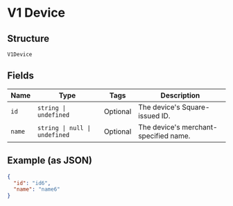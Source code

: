 <!-- Optimized: 2025-10-06 -->
<!-- RPM: 1.6.2.1.1.6.2.1_v1-device_20251006 -->
<!-- Session: E2E RPM DNA Application -->
<!-- AOM: RND (Reggie & Dro) -->
<!-- COI: TECHNOLOGY -->
<!-- RPM: HIGH -->
<!-- ACTION: BUILD -->


# V1 Device

## Structure

`V1Device`

## Fields

| Name | Type | Tags | Description |
|  --- | --- | --- | --- |
| `id` | `string \| undefined` | Optional | The device's Square-issued ID. |
| `name` | `string \| null \| undefined` | Optional | The device's merchant-specified name. |

## Example (as JSON)

```json
{
  "id": "id6",
  "name": "name6"
}
```
